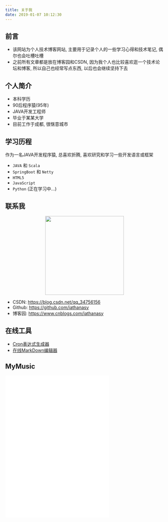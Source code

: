 ```yaml
---
title: 关于我
date: 2019-01-07 10:12:30
---
```

## 前言
- 该网站为个人技术博客网站, 主要用于记录个人的一些学习心得和技术笔记, 偶尔也会吐槽吐槽
- 之前所有文章都是放在博客园和CSDN, 因为我个人也比较喜欢逛一个技术论坛和博客, 所以自己也经常写点东西, 以后也会继续坚持下去

## 个人简介

- 本科学历
- 90后程序猿(95年)
- JAVA开发工程师
- 毕业于某某大学
- 目前工作于成都, 很惬意城市


## 学习历程
作为一名JAVA开发程序猿, 总喜欢折腾, 喜欢研究和学习一些开发语言或框架

- `JAVA` 和 `Scala`
- `SpringBoot` 和 `Netty`
- `HTML5`
- `JavaScript`
- `Python` (正在学习中...)



## 联系我
[^_^]:
    看不见我

[>_<]:
    看不见我

[>_>]:
	还是看不见我
<div style="text-align: center">
	<img src="/images/head.jpg" width="250" height="250">
</div>

- CSDN: https://blog.csdn.net/qq_34756156
- Github: https://github.com/iathanasy
- 博客园: https://www.cnblogs.com/iathanasy

## 在线工具

- [Cron表达式生成器](https://iathanasy.github.io/cron)
- [在线MarkDown编辑器](https://www.mdeditor.com)

## MyMusic

<iframe frameborder="no" border="0" marginwidth="0" marginheight="0" width=330 height=450 src="//music.163.com/outchain/player?type=0&id=988690134&auto=1&height=430"></iframe>